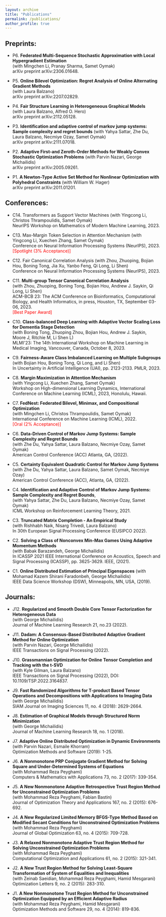 ```yaml
---
layout: archive
title: "Publications"
permalink: /publications/
author_profile: true
---
```


## Preprints:

- P6. **Federated Multi-Sequence Stochastic Approximation with Local Hypergradient Estimation**  
  (with Mingchen Li, Pranay Sharma, Samet Oymak)  
  arXiv preprint arXiv:2306.01648.

- P5. **Online Bilevel Optimization: Regret Analysis of Online Alternating Gradient Methods**  
  (with Laura Balzano)  
  arXiv preprint arXiv:2207.02829. 

- P4. **Fair Structure Learning in Heterogeneous Graphical Models**  
  (with Laura Balzano, Alfred O. Hero)  
  arXiv preprint arXiv:2112.05128.

- P3. **Identification and adaptive control of markov jump systems: Sample complexity and regret bounds** 
  (with Yahya Sattar, Zhe Du, Laura Balzano, Necmiye Ozay, Samet Oymak)  
  arXiv preprint arXiv:2111.07018. 

- P2. **Adaptive First-and Zeroth-Order Methods for Weakly Convex Stochastic Optimization Problems** 
  (with Parvin Nazari, George Michailidis)  
  arXiv preprint arXiv:2005.09261.
 
- P1. **A Newton-Type Active Set Method for Nonlinear Optimization with Polyhedral Constraints** 
  (with William W. Hager)  
  arXiv preprint arXiv:2011.01201.

## Conferences:

- C14. Transformers as Support Vector Machines
  (with Yingcong Li, Christos Thrampoulidis, Samet Oymak)  
  NeurIPS Workshop on Mathematics of Modern Machine Learning, 2023.  

- C13. Max-Margin Token Selection in Attention Mechanism
  (with Yingcong Li, Xuechen Zhang, Samet Oymak)  
  Conference on Neural Information Processing Systems (NeurIPS), 2023.    
  <span style="color:red">[Spotlight (3% Acceptance)]</span>

- C12. Fair Canonical Correlation Analysis
  (with Zhou, Zhuoping, Bojian Hou, Boning Tong, Jia Xu, Yanbo Feng, Qi Long, Li Shen)  
  Conference on Neural Information Processing Systems (NeurIPS), 2023.

- C11. **Multi-group Tensor Canonical Correlation Analysis**  
  (with Zhou, Zhuoping, Boning Tong, Bojian Hou, Andrew J. Saykin, Qi Long, Li Shen)  
  ACM-BCB 23: The ACM Conference on Bioinformatics, Computational Biology, and Health Informatics, in press, Houston, TX, September 03-06, 2023.  
  <span style="color:red">[Best Paper Award]</span>

- C10. **Class-balanced Deep Learning with Adaptive Vector Scaling Loss for Dementia Stage Detection**  
  (with Boning Tong, Zhuoping Zhou, Bojian Hou, Andrew J. Saykin, Moore J, Ritchie M, Li Shen L)  
  MLMI'23: The 14th International Workshop on Machine Learning in Medical Imaging, Vancouver, Canada, October 8, 2023.  

- C9. **Fairness-Aware Class Imbalanced Learning on Multiple Subgroups**  
  (with Bojian Hou, Boning Tong, Qi Long, and Li Shen)  
  In Uncertainty in Artificial Intelligence (UAI), pp. 2123-2133. PMLR, 2023.  

- C8. **Margin Maximization in Attention Mechanism**  
  (with Yingcong Li, Xuechen Zhang, Samet Oymak)  
  Workshop on High-dimensional Learning Dynamics, International Conference on Machine Learning (ICML), 2023, Honolulu, Hawaii.  

- C7. **FedNest: Federated Bilevel, Minimax, and Compositional Optimization**  
  (with Mingchen Li, Christos Thrampoulidis, Samet Oymak)  
  International Conference on Machine Learning (ICML), 2022.  
  <span style="color:red">[Oral (2% Acceptance)]</span>

- C6. **Data-Driven Control of Markov Jump Systems: Sample Complexity and Regret Bounds**  
  (with Zhe Du, Yahya Sattar, Laura Balzano, Necmiye Ozay, Samet Oymak)  
  American Control Conference (ACC) Atlanta, GA, (2022).  

- C5. **Certainty Equivalent Quadratic Control for Markov Jump Systems**  
  (with Zhe Du, Yahya Sattar, Laura Balzano, Samet Oymak, Necmiye Ozay)  
  American Control Conference (ACC), Atlanta, GA, (2022).  

- C4. **Identification and Adaptive Control of Markov Jump Systems: Sample Complexity and Regret Bounds**,  
  (with Yahya Sattar, Zhe Du, Laura Balzano, Necmiye Ozay, Samet Oymak)  
  ICML Workshop on Reinforcement Learning Theory, 2021.  

- C3. **Truncated Matrix Completion - An Empirical Study**  
  (with Rishhabh Naik, Nisarg Trivedi, Laura Balzano)  
  In 30th European Signal Processing Conference (EUSIPCO 2022).  

- C2. **Solving a Class of Nonconvex Min-Max Games Using Adaptive Momentum Methods**  
  (with Babak Barazandeh, George Michailidis)  
  In ICASSP 2021 IEEE International Conference on Acoustics, Speech and Signal Processing (ICASSP), pp. 3625-3629. IEEE, (2021).  

- C1. **Online Distributed Estimation of Principal Eigenspaces** 
  (with Mohamad Kazem Shirani Faradonbeh, George Michailidis)  
  IEEE Data Science Workshop (DSW), Minneapolis, MN, USA, (2019).  


## Journals:

- J12. **Regularized and Smooth Double Core Tensor Factorization for Heterogeneous Data**  
  (with George Michailidis)  
  Journal of Machine Learning Research 21, no.23 (2022).  

- J11. **Dadam: A Consensus-Based Distributed Adaptive Gradient Method for Online Optimization**  
  (with Parvin Nazari, George Michailidis)  
  IEEE Transactions on Signal Processing (2022).  

- J10. **Grassmannian Optimization for Online Tensor Completion and Tracking with the t-SVD**  
  (with Kyle Gilman, Laura Balzano)  
  IEEE Transactions on Signal Processing (2022), DOI: 10.1109/TSP.2022.3164837.  

- J9. **Fast Randomized Algorithms for T-product Based Tensor Operations and Decompositions with Applications to Imaging Data**  
  (with George Michailidis)  
   SIAM Journal on Imaging Sciences 11, no. 4 (2018): 2629-2664.  

- J8. **Estimation of Graphical Models through Structured Norm Minimization**  
  (with George Michailidis)  
  Journal of Machine Learning Research 18, no. 1 (2018).  

- J7. **Adaptive Online Distributed Optimization in Dynamic Environments**  
  (with Parvin Nazari, Esmaile Khorram)  
  Optimization Methods and Software (2019): 1-25.  

- J6. **A Nonmonotone PRP Conjugate Gradient Method for Solving Square and Under-Determined Systems of Equations**  
  (with Mohammad Reza Peyghami)  
  Computers & Mathematics with Applications 73, no. 2 (2017): 339-354.  

- J5. **A New Nonmonotone Adaptive Retrospective Trust Region Method for Unconstrained Optimization Problems**  
  (with Mohammad Reza Peyghami, Fabian Bastin)  
  Journal of Optimization Theory and Applications 167, no. 2 (2015): 676-692.  

- J4. **A New Regularized Limited Memory BFGS-Type Method Based on Modified Secant Conditions for Unconstrained Optimization Problems**  
  (with Mohammad Reza Peyghami)  
  Journal of Global Optimization 63, no. 4 (2015): 709-728.  

- J3. **A Relaxed Nonmonotone Adaptive Trust Region Method for Solving Unconstrained Optimization Problems**  
  (with Mohammad Reza Peyghami)  
  Computational Optimization and Applications 61, no. 2 (2015): 321-341.  

- J2. **A New Trust Region Method for Solving Least-Square Transformation of System of Equalities and Inequalities**  
  (with Zeinab Saeidian, Mohammad Reza Peyghami, Hamid Mesgarani)  
  Optimization Letters 9, no. 2 (2015): 283-310.   

- J1. **A New Nonmonotone Trust Region Method for Unconstrained Optimization Equipped by an Efficient Adaptive Radius**  
  (with Mohammad Reza Peyghami, Hamid Mesgarani)  
  Optimization Methods and Software 29, no. 4 (2014): 819-836.




